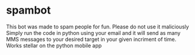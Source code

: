 # spambot
This bot was made to spam people for fun. Please do not use it maliciously
Simply run the code in python using your email and it will send as many MMS messages to your desired target in your given incriment of time.
Works stellar on the python mobile app
